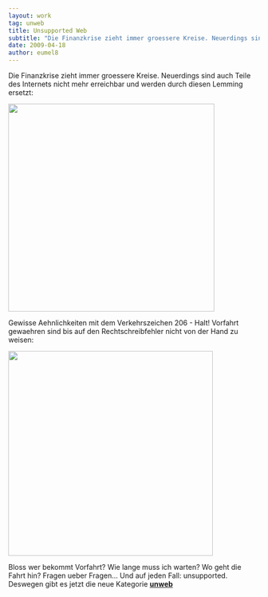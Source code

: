 ```yaml
---
layout: work
tag: unweb
title: Unsupported Web
subtitle: "Die Finanzkrise zieht immer groessere Kreise. Neuerdings sind auch Teile des Internets nicht mehr erreichbar und werden durch diesen Lemming ersetzt:nn nnGewisse Aehnlichkeiten mit dem Verkehrszeichen 206 - Halt! Vorfahrt gewaehren sind bis auf den&hellip;"
date: 2009-04-18
author: eumel8
---
```


Die Finanzkrise zieht immer groessere Kreise. Neuerdings sind auch Teile des Internets nicht mehr erreichbar und werden durch diesen Lemming ersetzt:

<div class="image_block"><img src="http://blog.eumelnet.de/blogs/media/blogs/blog/unweb/ACCESS.jpg" alt="" title="" width="413" height="416" /></div> 

Gewisse Aehnlichkeiten mit dem Verkehrszeichen 206 - Halt! Vorfahrt gewaehren sind bis auf den Rechtschreibfehler nicht von der Hand zu weisen:

<div class="image_block"><img src="http://upload.wikimedia.org/wikipedia/commons/thumb/5/5c/Zeichen_206.svg/600px-Zeichen_206.svg.png" alt="" title="" width="410" height="410" /></div> 

Bloss wer bekommt Vorfahrt? Wie lange muss ich warten? Wo geht die Fahrt hin? 
Fragen ueber Fragen... Und auf jeden Fall: unsupported. Deswegen gibt es jetzt die neue Kategorie <strong><a href="http://blog.eumelnet.de/blogs/blog6.php/unweb/">unweb</a></strong>
